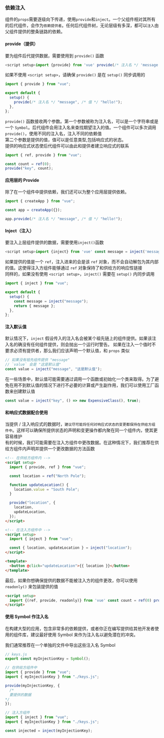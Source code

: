 ### 依赖注入

组件的`props`需要逐级向下传递，使用`provide`和`inject`。一个父组件相对其所有的后代组件，会作为`依赖提供者`。任何后代组件树，无论层级有多深，都可以`注入`由父组件提供的整条链路的依赖。

#### provide（提供）

要为组件后代提供数据，需要使用到 `provide()` 函数

```js
<script setup>import {provide} from 'vue' provide(/* 注入名 */ 'message', /* 值 */ 'hello!')</script>
```

如果不使用 `<script setup>`，请确保 `provide()` 是在 `setup()` 同步调用的

```js
import { provide } from "vue";

export default {
  setup() {
    provide(/* 注入名 */ "message", /* 值 */ "hello!");
  },
};
```

`provide()` 函数接收两个参数。第一个参数被称为注入名，可以是一个字符串或是一个 `Symbol`。后代组件会用注入名来查找期望注入的值。一个组件可以多次调用 `provide()`，使用不同的注入名，注入不同的依赖值  
第二个参数是提供的值，值可以是任意类型,包括响应式的状态。  
提供的响应式状态使后代组件可以由此和提供者建立响应式的联系

```js
import { ref, provide } from "vue";

const count = ref(0);
provide("key", count);
```

#### 应用层的 Provide

除了在一个组件中提供依赖，我们还可以为整个应用层提供依赖。

```js
import { createApp } from "vue";

const app = createApp({});

app.provide(/* 注入名 */ "message", /* 值 */ "hello!");
```

#### Inject（注入）

要注入上层组件提供的数据，需要使用`inject()`函数

```js
<script setup>import {inject} from 'vue' const message = inject('message')</script>
```

如果提供的值是一个 `ref`，注入进来的会是该 `ref` 对象，而不会自动解包为其内部的值。这使得注入方组件能够通过 `ref` 对象保持了和供给方的响应性链接  
同样的，如果没有使用 `<script setup>`，`inject()` 需要在 `setup()` 内同步调用

```js
import { inject } from "vue";

export default {
  setup() {
    const message = inject("message");
    return { message };
  },
};
```

#### 注入默认值

默认情况下，`inject` 假设传入的注入名会被某个祖先链上的组件提供。如果该注入名的确没有任何组件提供，则会抛出一个运行时警告。
如果在注入一个值时不要求必须有提供者，那么我们应该声明一个默认值，和 `props` 类似

```js
// 如果没有祖先组件提供 "message"
// `value` 会是 "这是默认值"
const value = inject("message", "这是默认值");
```

在一些场景中，默认值可能需要通过调用一个函数或初始化一个类来取得。为了避免在用不到默认值的情况下进行不必要的计算或产生副作用，我们可以使用工厂函数来创建默认值

```js
const value = inject("key", () => new ExpensiveClass(), true);
```

#### 和响应式数据配合使用

当提供 / 注入响应式的数据时，`建议尽可能将任何对响应式状态的变更都保持在供给方组件中`。这样可以确保所提供状态的声明和变更操作都内聚在同一个组件内，使其更容易维护  
有的时候，我们可能需要在注入方组件中更改数据。在这种情况下，我们推荐在供给方组件内声明并提供一个更改数据的方法函数

```html
<!-- 在供给方组件内 -->
<script setup>
  import { provide, ref } from "vue";

  const location = ref("North Pole");

  function updateLocation() {
    location.value = "South Pole";
  }

  provide("location", {
    location,
    updateLocation,
  });
</script>

<!-- 在注入方组件中 -->
<script setup>
  import { inject } from "vue";

  const { location, updateLocation } = inject("location");
</script>

<template>
  <button @click="updateLocation">{{ location }}</button>
</template>
```

最后，如果你想确保提供的数据不能被注入方的组件更改，你可以使用 `readonly()` 来包装提供的值

```html
<script setup>
  import {(ref, provide, readonly)} from 'vue' const count = ref(0) provide('read-only-count', readonly(count))
</script>
```

#### 使用 Symbol 作注入名

在构建大型的应用，包含非常多的依赖提供，或者你正在编写提供给其他开发者使用的组件库，建议最好使用 Symbol 来作为注入名以避免潜在的冲突。

我们通常推荐在一个单独的文件中导出这些注入名 Symbol

```js
// keys.js
export const myInjectionKey = Symbol();
```

```js
// 在供给方组件中
import { provide } from "vue";
import { myInjectionKey } from "./keys.js";

provide(myInjectionKey, {
  /*
  要提供的数据
*/
});
```

```js
// 注入方组件
import { inject } from "vue";
import { myInjectionKey } from "./keys.js";

const injected = inject(myInjectionKey);
```
